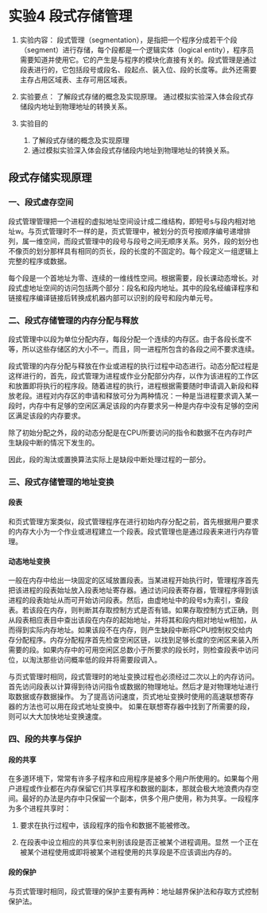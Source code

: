 # 实验4 段式存储管理

1. 实验内容：
    段式管理（segmentation），是指把一个程序分成若干个段（segment）进行存储，每个段都是一个逻辑实体（logical entity），程序员需要知道并使用它。它的产生是与程序的模块化直接有关的。段式管理是通过段表进行的，它包括段号或段名、段起点、装入位、段的长度等。此外还需要主存占用区域表、主存可用区域表。

2. 实验要点：
    了解段式存储的概念及实现原理。
    通过模拟实验深入体会段式存储段内地址到物理地址的转换关系。

3. 实验目的

    1. 了解段式存储的概念及实现原理
    2. 通过模拟实验深入体会段式存储段内地址到物理地址的转换关系。

## 段式存储实现原理

### 一、段式虚存空间

段式管理管理把一个进程的虚拟地址空间设计成二维结构，即短号s与段内相对地址w。与页式管理时不一样的是，页式管理中，被划分的页号按顺序编号递增排列，属一维空间，而段式管理中的段号与段号之间无顺序关系。另外，段的划分也不像页的划分那样具有相同的页长，段的长度的不固定的。每个段定义一组逻辑上完整的程序或数据。

每个段是一个首地址为零、连续的一维线性空间。根据需要，段长课动态增长。对段式虚地址空间的访问包括两个部分：段名和段内地址。其中的段名经编译程序和链接程序编译链接后转换成机器内部可以识别的段号和段内单元号。

### 二、段式存储管理的内存分配与释放

段式管理中以段为单位分配内存，每段分配一个连续的内存区。由于各段长度不等，所以这些存储区的大小不一。而且，同一进程所包含的各段之间不要求连续。

段式管理的内存分配与释放在作业或进程的执行过程中动态进行。动态分配过程是这样进行的，首先，段式管理为进程或作业分配部分内存，以作为该进程的工作区和放置即将执行的程序段。随着进程的执行，进程根据需要随时申请调入新段和释放老段。进程对内存区的申请和释放可分为两种情况：一种是当进程要求调入某一段时，内存中有足够的空闲区满足该段的内存要求另一种是内存中没有足够的空闲区满足该段的内存要求。

除了初始分配之外，段的动态分配是在CPU所要访问的指令和数据不在内存时产生缺段中断的情况下发生的。

因此，段的淘汰或置换算法实际上是缺段中断处理过程的一部分。

### 三、段式存储管理的地址变换

#### 段表

和页式管理方案类似，段式管理程序在进行初始内存分配之前，首先根据用户要求的内存大小为一个作业或进程建立一个段表。段式管理也是通过段表来进行内存管理。

#### 动态地址变换

一般在内存中给出一块固定的区域放置段表。当某进程开始执行时，管理程序首先把该进程的段表始址放入段表地址寄存器。通过访问段表寄存器，管理程序得到该进程的段表始址从而可开始访问段表。然后，由虚地址中的段号s为索引，查段表。若该段在内存，则判断其存取控制方式是否有错。如果存取控制方式正确，则从段表相应表目中查出该段在内存的起始地址，并将其和段内相对地址w相加，从而得到实际内存地址。如果该段不在内存，则产生缺段中断将CPU控制权交给内存分配程序。内存分配程序首先检查空闲区链，以找到足够长度的空闲区来装入所需要的段。如果内存中的可用空闲区总数小于所要求的段长时，则检查段表中访问位，以淘汰那些访问概率低的段并将需要段调入。

与页式管理时相同，段式管理时的地址变换过程也必须经过二次以上的内存访问。
首先访问段表以计算得到待访问指令或数据的物理地址。然后才是对物理地址进行取数据或存数据操作。
为了提高访问速度，页式地址变换时使用的高速联想寄存器的方法也可以用在段式地址变换中。
如果在联想寄存器中找到了所需要的段，则可以大大加快地址变换速度。

### 四、段的共享与保护

#### 段的共享

在多道环境下，常常有许多子程序和应用程序是被多个用户所使用的。如果每个用户进程或作业都在内存保留它们共享程序和数据的副本，那就会极大地浪费内存空间。最好的办法是内存中只保留一个副本，供多个用户使用，称为共享。一段程序为多个进程共享时：

1. 要求在执行过程中，该段程序的指令和数据不能被修改。

2. 在段表中设立相应的共享位来判别该段是否正被某个进程调用。显然 一个正在被某个进程使用或即将被某个进程使用的共享段是不应该调出内存的。

#### 段的保护

与页式管理时相同，段式管理的保护主要有两种：地址越界保护法和存取方式控制保护法。
